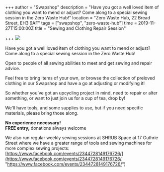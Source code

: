+++
author = "Swapshop"
description = "Have you got a well loved item of clothing you want to mend or adjust? Come along to a special sewing session in the Zero Waste Hub!"
location = "Zero Waste Hub, 22 Bread Street, EH3 9AF"
tags = ["swapshop", "zero-waste-hub"]
time = 2019-11-27T15:00:00Z
title = "Sewing and Clothing Repair Session"

+++
![](https://res.cloudinary.com/shrub-co-op/image/upload/v1573839443/shrubcoop.org/media/in_hub_sewing_sessions_ssatka.png)

Have you got a well loved item of clothing you want to mend or adjust? Come along to a special sewing session in the Zero Waste Hub!

Open to people of all sewing abilities to meet and get sewing and repair advice.

Feel free to bring items of your own, or browse the collection of preloved clothing in our Swapshop and have a go at adjusting or modifying it!

So whether you’ve got an upcycling project in mind, need to repair or alter something, or want to just join us for a cup of tea, drop by!

We'll have tools, and some supplies to use, but if you need specific materials, please bring those along.

**No experience necessary!**  
**FREE entry,** donations always welcome

We also run regular weekly sewing sessions at SHRUB Space at 17 Guthrie Street where we have a greater range of tools and sewing machines for more complex sewing projects: [https://www.facebook.com/events/2344728149176726/](https://www.facebook.com/events/2344728149176726/ "https://www.facebook.com/events/2344728149176726/")